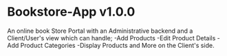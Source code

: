 # Bookstore-App v1.0.0
An online book Store Portal with an Administrative backend and a Client/User's view which can handle;
-Add Products
-Edit Product Details
-Add Product Categories
-Display Products and More on the Client's side.
